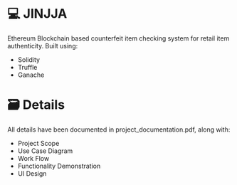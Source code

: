 # 💻 JINJJA
Ethereum Blockchain based counterfeit item checking system for retail item authenticity. 
Built using:
- Solidity
- Truffle
- Ganache

# 🗃️ Details 
All details have been documented in project_documentation.pdf, along with:
- Project Scope
- Use Case Diagram
- Work Flow
- Functionality Demonstration
- UI Design
